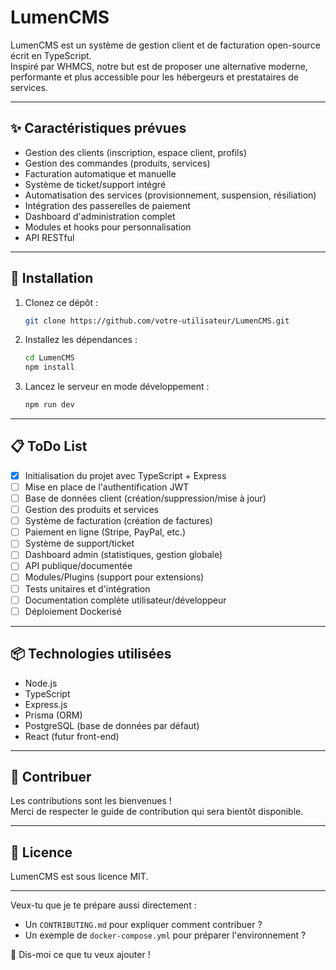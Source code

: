 # LumenCMS

LumenCMS est un système de gestion client et de facturation open-source écrit en TypeScript.  
Inspiré par WHMCS, notre but est de proposer une alternative moderne, performante et plus accessible pour les hébergeurs et prestataires de services.

---

## ✨ Caractéristiques prévues

- Gestion des clients (inscription, espace client, profils)
- Gestion des commandes (produits, services)
- Facturation automatique et manuelle
- Système de ticket/support intégré
- Automatisation des services (provisionnement, suspension, résiliation)
- Intégration des passerelles de paiement
- Dashboard d'administration complet
- Modules et hooks pour personnalisation
- API RESTful

---

## 🚀 Installation

1. Clonez ce dépôt :
   ```bash
   git clone https://github.com/votre-utilisateur/LumenCMS.git
   ```
2. Installez les dépendances :
   ```bash
   cd LumenCMS
   npm install
   ```
3. Lancez le serveur en mode développement :
   ```bash
   npm run dev
   ```

---

## 📋 ToDo List

- [x] Initialisation du projet avec TypeScript + Express
- [ ] Mise en place de l'authentification JWT
- [ ] Base de données client (création/suppression/mise à jour)
- [ ] Gestion des produits et services
- [ ] Système de facturation (création de factures)
- [ ] Paiement en ligne (Stripe, PayPal, etc.)
- [ ] Système de support/ticket
- [ ] Dashboard admin (statistiques, gestion globale)
- [ ] API publique/documentée
- [ ] Modules/Plugins (support pour extensions)
- [ ] Tests unitaires et d'intégration
- [ ] Documentation complète utilisateur/développeur
- [ ] Déploiement Dockerisé

---

## 📦 Technologies utilisées

- Node.js
- TypeScript
- Express.js
- Prisma (ORM)
- PostgreSQL (base de données par défaut)
- React (futur front-end)

---

## 💬 Contribuer

Les contributions sont les bienvenues !  
Merci de respecter le guide de contribution qui sera bientôt disponible.

---

## 📄 Licence

LumenCMS est sous licence MIT.

---

Veux-tu que je te prépare aussi directement :

- Un `CONTRIBUTING.md` pour expliquer comment contribuer ?
- Un exemple de `docker-compose.yml` pour préparer l'environnement ?

👀 Dis-moi ce que tu veux ajouter !

